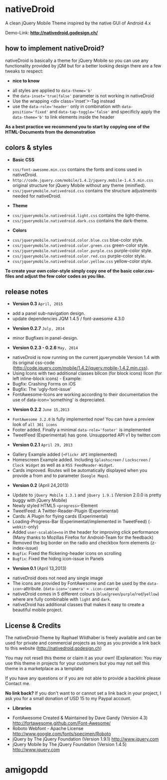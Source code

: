 # nativeDroid

A clean jQuery Mobile Theme inspired by the native GUI of Android 4.x

Demo-Link: **<http://nativedroid.godesign.ch/>**

## how to implement nativeDroid?

nativeDroid is basically a theme for jQuery Mobile so you can use any functionality provided by jQM but for a better looking design there are a few tweaks to respect:

* **nice to know**
 - all styles are applied to `data-theme='b'`
 - the `data-inset='true|false'` parameter is not working in nativeDroid
 - Use the wrapping &lt;div class='inset'&gt;-Tag instead
 - use the `data-role='header'` only in combination with `data-position='fixed'` and `data-tap-toggle='false'` and specificly apply the `data-theme='b'` to link elements inside the header

**As a best practice we recommend you to start by copying one of the HTML-Documents from the demonstration**

## colors & styles

* **Basic CSS**
 - `css/font-awesome.min.css` contains the fonts and icons used in nativeDroid.
 - `http://code.jquery.com/mobile/1.4.2/jquery.mobile-1.4.5.min.css` original structure for jQuery Mobile without any theme (minified).
 - `css/jquerymobile.nativedroid.css` contains the structure adjustments needed for nativeDroid.
* **Theme**
 - `css/jquerymobile.nativedroid.light.css` contains the light-theme.
 - `css/jquerymobile.nativedroid.dark.css` contains the dark-theme.
* **Colors**
 - `css/jquerymobile.nativedroid.color.blue.css` blue-color style.
 - `css/jquerymobile.nativedroid.color.green.css` green-color style.
 - `css/jquerymobile.nativedroid.color.purple.css` purple-color style.
 - `css/jquerymobile.nativedroid.color.red.css` purple-color style.
 - `css/jquerymobile.nativedroid.color.yellow.css` yellow-color style.

**To create your own color-style simply copy one of the basic color.css-files and adjust the few color codes as you like.**

## release notes

* **Version 0.3** `April, 2015`
 - add a panel sub-navigation design.
 - update dependencies JQM 1.4.5 / font-awesome 4.3.0
* **Version 0.2.7** `July, 2014`
 - minor Bugfixes in panel-design.
* **Version 0.2.3 - 0.2.6** `May, 2014`
 - nativeDroid is now running on the current jquerymobile Version 1.4 with its original css-code (http://code.jquery.com/mobile/1.4.2/jquery.mobile-1.4.2.min.css).
 - Using Icons with two additional classes blIcon (for block icons) lIcon (for left inline-block icons) - Example: <i class='lIcon fa fa-map-marker'></i>
 - Bugfix: Crashing Forms on iOS
 - Bugfix: The 'ugly-font-issue'
 - FontAwesome-Icons are working according to their documentation the use of data-icon='something' is depreciated.
* **Version 0.2.2** `June 15,2013`
 - `FontAwesome 3.2.0` is fully implemented now! You can have a preview look of `all 361 icons`
 - Footer added. Finally a minimal `data-role='footer'` is implemented
 - TweetFeed (Experimental) has gone. Unsupported API v1 by twitter.com
* **Version 0.2.1** `April 29, 2013`
 - Gallery Example added (`+Flickr API` implemented)
 - Homescreen Example added. Including `Splashscreen` / `Lockscreen` / `Clock Widget` as well as a `RSS FeedReader-Widget`.
 - Cards improved. Routes will be automatically displayed when you provide a from and to parameter (`Google Maps`).
* **Version 0.2** (April 24,2013)
 - Update to `jQuery Mobile 1.3.1` and `jQuery 1.9.1` (Version 2.0.0 is pretty buggy with jQuery Mobile)
 - Newly styled HTML5 `<progress>`-Element
 - TweetFeed: A Twitter-Reader-Plugin (Experimental)
 - Cards: A Plugin for flying cards (Experimental)
 - Loading-Progress-Bar (Experimental/implemented in TweetFeed) (`-webkit`-only)
 - Added `user-scalable=no` in the header for improving click performance (Many thanks to Mozillas Firefox for Android-Team for the feedback)
 - Removed the big border on the radio and checkbox form elements (z-index-issue)
 - `Bugfix`: Fixed the flickering-header icons on scrolling
 - `Bugfix`: Fixed the hiding icon-issue in Panels
* **Version 0.1** (April 13,2013)
 - nativeDroid does not need any single image
 - The icons are provided by FontAwesome and can be used by the `data-icon`-attribute.
(`data-icon='camera'` = `.icon-camera`)
 - nativeDroid comes in 5 different colours (`blue`/`green`/`purple`/`red`/`yellow`) where are fully combinable with `light` and `dark`.
 - nativeDroid has additional classes that makes it easy to create a beautiful mobile project.

## License & Credits

The nativeDroid-Theme by Raphael Wildhaber is freely available and can be used for private and commercial projects as long as you provide a link back to this website (http://nativedroid.godesign.ch)

You may not resell this theme or claim it as your own! (Explanation: You may use this theme in projects for your customers but you may not sell this theme in a marketplace as a template)

If you have any questions or if you are not able to provide a backlink please Contact me.

**No link back?**
If you don't want to or cannot set a link back in your project, I ask you for a small donation of USD 15 to my Paypal account.

* **Libraries**
 - FontAwesome Created & Maintained by Dave Gandy (Version 4.3)
 http://fortawesome.github.com/Font-Awesome/
 - Roboto Webfont - Apache License
 http://www.google.com/fonts/specimen/Roboto
 - jQuery by The jQuery Foundation (Version 1.9.1)
 http://www.jquery.com
 - jQuery Mobile by The jQuery Foundation (Version 1.4.5)
 http://www.jquery.com
# amigopdd
